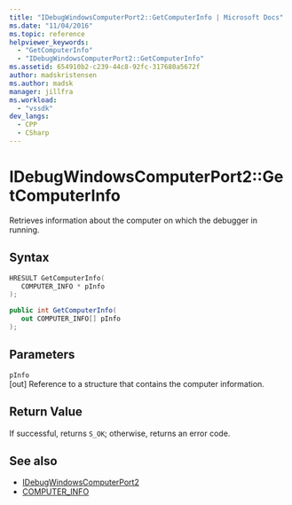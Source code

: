 ```yaml
---
title: "IDebugWindowsComputerPort2::GetComputerInfo | Microsoft Docs"
ms.date: "11/04/2016"
ms.topic: reference
helpviewer_keywords:
  - "GetComputerInfo"
  - "IDebugWindowsComputerPort2::GetComputerInfo"
ms.assetid: 654910b2-c239-44c8-92fc-317680a5672f
author: madskristensen
ms.author: madsk
manager: jillfra
ms.workload:
  - "vssdk"
dev_langs:
  - CPP
  - CSharp
---
```

# IDebugWindowsComputerPort2::GetComputerInfo
Retrieves information about the computer on which the debugger in running.

## Syntax

```cpp
HRESULT GetComputerInfo(
   COMPUTER_INFO * pInfo
);
```

```csharp
public int GetComputerInfo(
   out COMPUTER_INFO[] pInfo
);
```

## Parameters
`pInfo`\
[out] Reference to a structure that contains the computer information.

## Return Value
 If successful, returns `S_OK`; otherwise, returns an error code.

## See also
- [IDebugWindowsComputerPort2](../../../extensibility/debugger/reference/idebugwindowscomputerport2.md)
- [COMPUTER_INFO](../../../extensibility/debugger/reference/computer-info.md)